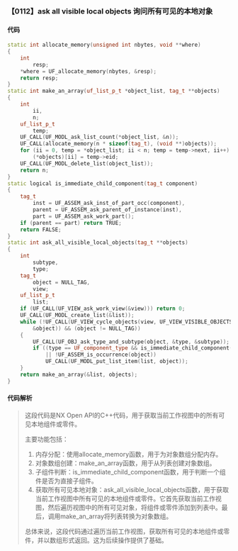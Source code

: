 ### 【0112】ask all visible local objects 询问所有可见的本地对象

#### 代码

```cpp
static int allocate_memory(unsigned int nbytes, void **where)
{
    int
        resp;
    *where = UF_allocate_memory(nbytes, &resp);
    return resp;
}
static int make_an_array(uf_list_p_t *object_list, tag_t **objects)
{
    int
        ii,
        n;
    uf_list_p_t
        temp;
    UF_CALL(UF_MODL_ask_list_count(*object_list, &n));
    UF_CALL(allocate_memory(n * sizeof(tag_t), (void **)objects));
    for (ii = 0, temp = *object_list; ii < n; temp = temp->next, ii++)
        (*objects)[ii] = temp->eid;
    UF_CALL(UF_MODL_delete_list(object_list));
    return n;
}
static logical is_immediate_child_component(tag_t component)
{
    tag_t
        inst = UF_ASSEM_ask_inst_of_part_occ(component),
        parent = UF_ASSEM_ask_parent_of_instance(inst),
        part = UF_ASSEM_ask_work_part();
    if (parent == part) return TRUE;
    return FALSE;
}
static int ask_all_visible_local_objects(tag_t **objects)
{
    int
        subtype,
        type;
    tag_t
        object = NULL_TAG,
        view;
    uf_list_p_t
        list;
    if (UF_CALL(UF_VIEW_ask_work_view(&view))) return 0;
    UF_CALL(UF_MODL_create_list(&list));
    while (!UF_CALL(UF_VIEW_cycle_objects(view, UF_VIEW_VISIBLE_OBJECTS,
        &object)) && (object != NULL_TAG))
    {
        UF_CALL(UF_OBJ_ask_type_and_subtype(object, &type, &subtype));
        if ((type == UF_component_type && is_immediate_child_component(object))
            || !UF_ASSEM_is_occurrence(object))
            UF_CALL(UF_MODL_put_list_item(list, object));
    }
    return make_an_array(&list, objects);
}

```

#### 代码解析

> 这段代码是NX Open API的C++代码，用于获取当前工作视图中的所有可见本地组件或零件。
>
> 主要功能包括：
>
> 1. 内存分配：使用allocate_memory函数，用于为对象数组分配内存。
> 2. 对象数组创建：make_an_array函数，用于从列表创建对象数组。
> 3. 子组件判断：is_immediate_child_component函数，用于判断一个组件是否为直接子组件。
> 4. 获取所有可见本地对象：ask_all_visible_local_objects函数，用于获取当前工作视图中所有可见的本地组件或零件。它首先获取当前工作视图，然后遍历视图中的所有可见对象，将组件或零件添加到列表中。最后，调用make_an_array将列表转换为对象数组。
>
> 总体来说，这段代码通过遍历当前工作视图，获取所有可见的本地组件或零件，并以数组形式返回。这为后续操作提供了基础。
>
